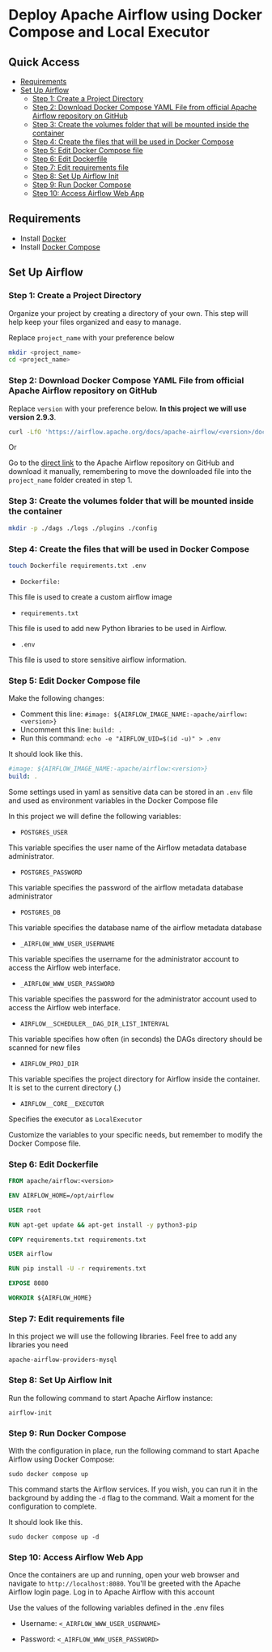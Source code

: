 # Deploy Apache Airflow using Docker Compose and Local Executor

## Quick Access
- [Requirements](#requirements)
- [Set Up Airflow](#set-up-airflow)
  - [Step 1: Create a Project Directory](#step-1-create-a-project-directory)
  - [Step 2: Download Docker Compose YAML File from official Apache Airflow repository on GitHub](#step-2-download-docker-compose-yaml-file-from-official-apache-airflow-repository-on-github)
  - [Step 3: Create the volumes folder that will be mounted inside the container](#step-3-create-the-volumes-folder-that-will-be-mounted-inside-the-container)
  - [Step 4: Create the files that will be used in Docker Compose](#step-4-create-the-files-that-will-be-used-in-docker-compose)
  - [Step 5: Edit Docker Compose file](#step-5-edit-docker-compose-file)
  - [Step 6: Edit Dockerfile](#step-6-edit-dockerfile)
  - [Step 7: Edit requirements file](#step-7-edit-requirements-file)
  - [Step 8: Set Up Airflow Init](#step-8-set-up-airflow-init)
  - [Step 9: Run Docker Compose](#step-9-run-docker-compose)
  - [Step 10: Access Airflow Web App](#step-10-access-airflow-web-app)

## Requirements

* Install [Docker](https://www.docker.com/)
* Install [Docker Compose](https://docs.docker.com/compose/install/)

## Set Up Airflow

### Step 1: Create a Project Directory

Organize your project by creating a directory of your own. This step will help keep your files organized and easy to manage.

Replace `project_name` with your preference below

```bash
mkdir <project_name>
cd <project_name>
```

### Step 2: Download Docker Compose YAML File from official Apache Airflow repository on GitHub

Replace `version` with your preference below. **In this project we will use version 2.9.3**.

```bash
curl -LfO 'https://airflow.apache.org/docs/apache-airflow/<version>/docker-compose.yaml'
```

Or

Go to the [direct link](https://github.com/apache/airflow/blob/main/docs/apache-airflow/howto/docker-compose/docker-compose.yaml) to the Apache Airflow repository on GitHub and download it manually, remembering to move the downloaded file into the `project_name` folder created in step 1.


### Step 3: Create the volumes folder that will be mounted inside the container

```bash
mkdir -p ./dags ./logs ./plugins ./config
```

### Step 4: Create the files that will be used in Docker Compose

```bash
touch Dockerfile requirements.txt .env
```

- `Dockerfile:`

This file is used to create a custom airflow image

- `requirements.txt`

This file is used to add new Python libraries to be used in Airflow.

- `.env`

This file is used to store sensitive airflow information.

### Step 5: Edit Docker Compose file

Make the following changes:

- Comment this line: `#image: ${AIRFLOW_IMAGE_NAME:-apache/airflow:<version>}`
- Uncomment this line: `build: .`
- Run this command: `echo -e "AIRFLOW_UID=$(id -u)" > .env`

It should look like this.

```yaml
#image: ${AIRFLOW_IMAGE_NAME:-apache/airflow:<version>}
build: .
```

Some settings used in yaml as sensitive data can be stored in an `.env` file and used as environment variables in the Docker Compose file

In this project we will define the following variables:

- `POSTGRES_USER`

This variable specifies the user name of the Airflow metadata database administrator.

- `POSTGRES_PASSWORD`

This variable specifies the password of the airflow metadata database administrator

- `POSTGRES_DB`

This variable specifies the database name of the airflow metadata database

- `_AIRFLOW_WWW_USER_USERNAME`

This variable specifies the username for the administrator account to access the Airflow web interface.

- `_AIRFLOW_WWW_USER_PASSWORD`

This variable specifies the password for the administrator account used to access the Airflow web interface.

- `AIRFLOW__SCHEDULER__DAG_DIR_LIST_INTERVAL`

This variable specifies how often (in seconds) the DAGs directory should be scanned for new files

- `AIRFLOW_PROJ_DIR`

This variable specifies the project directory for Airflow inside the container. It is set to the current directory (.)

- `AIRFLOW__CORE__EXECUTOR`

Specifies the executor as `LocalExecutor`

Customize the variables to your specific needs, but remember to modify the Docker Compose file.

### Step 6: Edit Dockerfile

```Dockerfile
FROM apache/airflow:<version>

ENV AIRFLOW_HOME=/opt/airflow

USER root

RUN apt-get update && apt-get install -y python3-pip

COPY requirements.txt requirements.txt

USER airflow

RUN pip install -U -r requirements.txt

EXPOSE 8080

WORKDIR ${AIRFLOW_HOME}
```

### Step 7: Edit requirements file

In this project we will use the following libraries. Feel free to add any libraries you need

```requirements
apache-airflow-providers-mysql
```

### Step 8: Set Up Airflow Init

Run the following command to start Apache Airflow instance:

```
airflow-init
```

### Step 9: Run Docker Compose

With the configuration in place, run the following command to start Apache Airflow using Docker Compose:

```
sudo docker compose up
```

This command starts the Airflow services. If you wish, you can run it in the background by adding the `-d` flag to the command. Wait a moment for the configuration to complete.

It should look like this.

```
sudo docker compose up -d
```

### Step 10: Access Airflow Web App

Once the containers are up and running, open your web browser and navigate to `http://localhost:8080`. You'll be greeted with the Apache Airflow login page. Log in to Apache Airflow with this account

Use the values of the following variables defined in the .env files

- Username: `<_AIRFLOW_WWW_USER_USERNAME>`

- Password: `<_AIRFLOW_WWW_USER_PASSWORD>`
